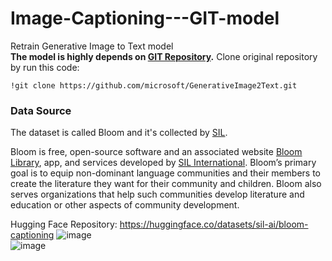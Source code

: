 # Image-Captioning---GIT-model
Retrain Generative Image to Text model\
**The model is highly depends on [GIT Repository](https://github.com/microsoft/GenerativeImage2Text).**
Clone original repository by run this code:

    !git clone https://github.com/microsoft/GenerativeImage2Text.git

### Data Source
The dataset is called Bloom and it's collected by [SIL](https://www.sil.org/).

Bloom is free, open-source software and an associated website [Bloom Library](https://bloomlibrary.org/), app, and services developed by [SIL International](https://www.sil.org/). Bloom’s primary goal is to equip non-dominant language communities and their members to create the literature they want for their community and children. Bloom also serves organizations that help such communities develop literature and education or other aspects of community development.

Hugging Face Repository: https://huggingface.co/datasets/sil-ai/bloom-captioning
![image](https://user-images.githubusercontent.com/64514218/211631984-ab6081c3-49cd-4d4e-b45d-7829d8c8431c.png)\
![image](https://user-images.githubusercontent.com/64514218/211632017-283354c9-74a6-408b-bcee-d09fcf8f08c9.png)
